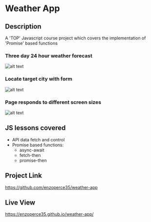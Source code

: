# Weather App

## Description
A 'TOP' Javascript course project which covers the implementation of 'Promise' based functions

### Three day 24 hour weather forecast
![alt text](screenshots/full_view.png)

### Locate target city with form
![alt text](screenshots/form_view.png)

### Page responds to different screen sizes
![alt text](screenshots/responsive_view.png)

## JS lessons covered
- API data fetch and control
- Promise based functions:
  * async-await
  * fetch-then
  * promise-then

## Project Link
https://github.com/enzoperce35/weather-app

## Live View
https://enzoperce35.github.io/weather-app/
